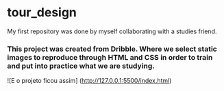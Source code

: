# tour_design
My first repository was done by myself collaborating with a studies friend.

### This project was created from Dribble. Where we select static images to reproduce through HTML and CSS in order to train and put into practice what we are studying. ###


![E o projeto ficou assim] (http://127.0.0.1:5500/index.html)



